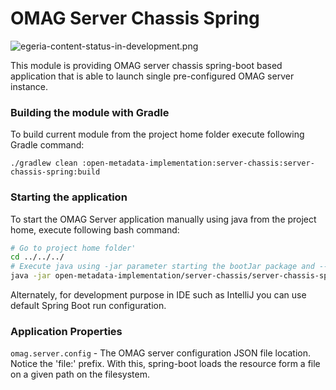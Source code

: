 <!-- SPDX-License-Identifier: CC-BY-4.0 -->
<!-- Copyright Contributors to the ODPi Egeria project. -->

# OMAG Server Chassis Spring

![egeria-content-status-in-development.png](..%2F..%2F..%2Fimages%2Fegeria-content-status-in-development.png)

This module is providing OMAG server chassis spring-boot based application that is able to launch single pre-configured OMAG server instance.

### Building the module with Gradle

To build current module from the project home folder execute following Gradle command:

`./gradlew clean :open-metadata-implementation:server-chassis:server-chassis-spring:build`

### Starting the application

To start the OMAG Server application manually using java from the project home, execute following bash command:

```bash
# Go to project home folder'
cd ../../../
# Execute java using -jar parameter starting the bootJar package and --omag.server.config setting the location of the OMAG server configuration file 
java -jar open-metadata-implementation/server-chassis/server-chassis-spring/build/libs/server-chassis-spring-*-SNAPSHOT.jar --omag.server.config=file:open-metadata-implementation/server-chassis/server-chassis-spring/src/main/resources/metadata-repository-server.json
```
Alternately, for development purpose in IDE such as IntelliJ you can use default Spring Boot run configuration. 

### Application Properties

`omag.server.config` - The OMAG server configuration JSON file location. Notice the 'file:' prefix. With this, spring-boot loads the resource form a file on a given path on the filesystem. 

